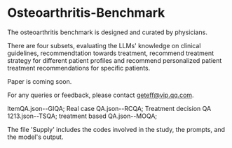 # Osteoarthritis-Benchmark

The osteoarthritis benchmark is designed and curated by physicians.

There are four subsets, evaluating the LLMs' knowledge on clinical guidelines, recommendtation towards treatment, recommend treatment strategy for different patient profiles and recommend personalized patient treatment recommendations for specific patients.

Paper is coming soon.

For any queries or feedback, please contact geteff@vip.qq.com.

ltemQA.json--GIQA;
Real case QA.json--RCQA;
Treatment decision QA 1213.json--TSQA;
treatment based QA.json--MOQA;

The file 'Supply' includes the codes involved in the study, the prompts, and the model's output.

